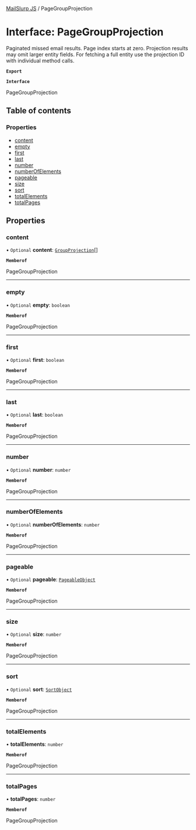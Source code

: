[MailSlurp JS](../README.md) / PageGroupProjection

# Interface: PageGroupProjection

Paginated missed email results. Page index starts at zero. Projection results may omit larger entity fields. For fetching a full entity use the projection ID with individual method calls.

**`Export`**

**`Interface`**

PageGroupProjection

## Table of contents

### Properties

- [content](PageGroupProjection.md#content)
- [empty](PageGroupProjection.md#empty)
- [first](PageGroupProjection.md#first)
- [last](PageGroupProjection.md#last)
- [number](PageGroupProjection.md#number)
- [numberOfElements](PageGroupProjection.md#numberofelements)
- [pageable](PageGroupProjection.md#pageable)
- [size](PageGroupProjection.md#size)
- [sort](PageGroupProjection.md#sort)
- [totalElements](PageGroupProjection.md#totalelements)
- [totalPages](PageGroupProjection.md#totalpages)

## Properties

### content

• `Optional` **content**: [`GroupProjection`](GroupProjection.md)[]

**`Memberof`**

PageGroupProjection

___

### empty

• `Optional` **empty**: `boolean`

**`Memberof`**

PageGroupProjection

___

### first

• `Optional` **first**: `boolean`

**`Memberof`**

PageGroupProjection

___

### last

• `Optional` **last**: `boolean`

**`Memberof`**

PageGroupProjection

___

### number

• `Optional` **number**: `number`

**`Memberof`**

PageGroupProjection

___

### numberOfElements

• `Optional` **numberOfElements**: `number`

**`Memberof`**

PageGroupProjection

___

### pageable

• `Optional` **pageable**: [`PageableObject`](PageableObject.md)

**`Memberof`**

PageGroupProjection

___

### size

• `Optional` **size**: `number`

**`Memberof`**

PageGroupProjection

___

### sort

• `Optional` **sort**: [`SortObject`](SortObject.md)

**`Memberof`**

PageGroupProjection

___

### totalElements

• **totalElements**: `number`

**`Memberof`**

PageGroupProjection

___

### totalPages

• **totalPages**: `number`

**`Memberof`**

PageGroupProjection
